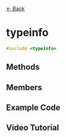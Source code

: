 [<- Back](../README.md)

# typeinfo

```cpp
#include <typeinfo>
```

## Methods

## Members

## Example Code

## Video Tutorial
